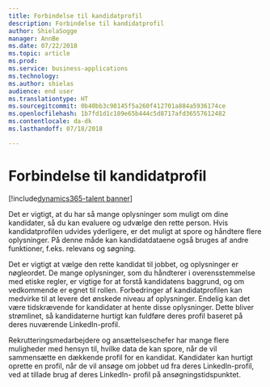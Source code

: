 ```yaml
---
title: Forbindelse til kandidatprofil
description: Forbindelse til kandidatprofil
author: ShielaSogge
manager: AnnBe
ms.date: 07/22/2018
ms.topic: article
ms.prod: 
ms.service: business-applications
ms.technology: 
ms.author: shielas
audience: end user
ms.translationtype: HT
ms.sourcegitcommit: 0b40bb3c98145f5a260f412701a884a5936174ce
ms.openlocfilehash: 1b7fd1d1c189e65b444c5d8717afd36557612482
ms.contentlocale: da-dk
ms.lasthandoff: 07/18/2018

---
```


# <a name="candidate-profile-connection"></a>Forbindelse til kandidatprofil

[!include[dynamics365-talent banner](../../includes/dynamics365-talent.md)]

Det er vigtigt, at du har så mange oplysninger som muligt om dine kandidater, så du kan evaluere og udvælge den rette person. Hvis kandidatprofilen udvides yderligere, er det muligt at spore og håndtere flere oplysninger. På denne måde kan kandidatdataene også bruges af andre funktioner, f.eks. relevans og søgning.

Det er vigtigt at vælge den rette kandidat til jobbet, og oplysninger er nøgleordet.
De mange oplysninger, som du håndterer i overensstemmelse med etiske regler, er vigtige for at forstå kandidatens baggrund, og om vedkommende er egnet til rollen. Forbedringer af kandidatprofilen kan medvirke til at levere det ønskede niveau af oplysninger.
Endelig kan det være tidskrævende for kandidater at hente disse oplysninger. Dette bliver strømlinet, så kandidaterne hurtigt kan fuldføre deres profil baseret på deres nuværende LinkedIn-profil.

Rekrutteringsmedarbejdere og ansættelseschefer har mange flere muligheder med hensyn til, hvilke data de kan spore, når de vil sammensætte en dækkende profil for en kandidat. Kandidater kan hurtigt oprette en profil, når de vil ansøge om jobbet ud fra deres LinkedIn-profil, ved at tillade brug af deres LinkedIn- profil på ansøgningstidspunktet.

<!--
### Who uses this feature
The entire hiring team and candidates.
## License required
Some of the capabilities in this feature will require each user to have a
license to LinkedIn Recruiter.
## Availability
Cloud
## Regional availability
Global
-->

